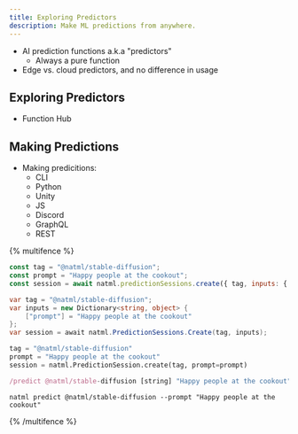 ```yaml
---
title: Exploring Predictors
description: Make ML predictions from anywhere.
---
```


- AI prediction functions a.k.a "predictors"
    - Always a pure function
- Edge vs. cloud predictors, and no difference in usage

## Exploring Predictors
- Function Hub

## Making Predictions

- Making predicitions:
    - CLI
    - Python
    - Unity
    - JS
    - Discord
    - GraphQL
    - REST

{% multifence %}

```javascript {% framework="javascript" %}
const tag = "@natml/stable-diffusion";
const prompt = "Happy people at the cookout";
const session = await natml.predictionSessions.create({ tag, inputs: { prompt } });
```

```csharp {% framework="unity" %}
var tag = "@natml/stable-diffusion";
var inputs = new Dictionary<string, object> {
    ["prompt"] = "Happy people at the cookout"
};
var session = await natml.PredictionSessions.Create(tag, inputs);
```

```python {% framework="python" %}
tag = "@natml/stable-diffusion"
prompt = "Happy people at the cookout"
session = natml.PredictionSession.create(tag, prompt=prompt)
```

```js {% framework="discord" %}
/predict @natml/stable-diffusion [string] "Happy people at the cookout"
```

```shell {% framework="cli" %}
natml predict @natml/stable-diffusion --prompt "Happy people at the cookout"
```

{% /multifence %}